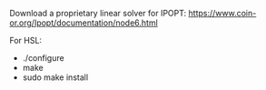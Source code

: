 Download a proprietary linear solver for IPOPT:
https://www.coin-or.org/Ipopt/documentation/node6.html

For HSL:
- ./configure
- make
- sudo make install
